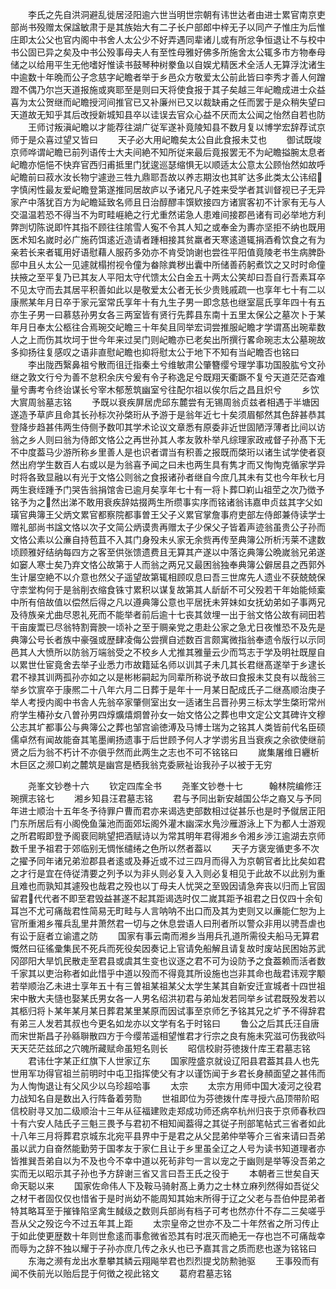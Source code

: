 <!-- { "loadSidebar": true } -->
　　李氏之先自洪洞避乱徙居泾阳逾六世当明世宗朝有讳世达者由进士累官南京吏部尚书殁赠太保諡敏肃于是其族始大有二子长户部郎中梓无子以同产子惟庄为后惟庄即太公父也官内阁中书舍人太公少不好弄遇同辈诸儿或有所忿争恒退让不与校中书公固已异之矣及中书公殁事母夫人有至性母雅好佛多所施舍太公辄多市方物奉母储之以给用平生无他嗜好惟读书鼓琴种树豢鱼以自娱尤精医术全活人无算浮沈诸生中逾数十年晩而公子念慈字屺瞻者举于乡邑众方敬爱太公前此皆曰李秀才善人何蹭蹬不偶乃尔岂天道报施或爽耶至是则曰天将使食报于其子矣越三年屺瞻成进士众益喜为太公贺继而屺瞻授河间推官已又补廉州已又以裁缺甫之任而罢于是众稍失望曰天道故无知乎其后改授新城知县卒以诖误去官众心益不厌而太公闻之怡然自若也防
　　王师讨叛滇屺瞻以才能荐往湖广従军遂补竟陵知县不数月复以博学宏辞荐试京师于是众喜过望又皆曰
　　天子必大用屺瞻矣太公自此食报未艾也
　　御试既竣京师哗谓屺瞻已前列语传士大夫间絶不知所従来最后竟报罢无不为屺瞻搤腕太息者屺瞻亦悒悒不快弃官西归甫抵里门犹逡巡瑟缩惧无以顺适太公意太公顾怡然如故呼屺瞻前曰菽水汝长物宁遽逊三牲九鼎耶吾故以养志期汝也其旷达多此类太公讳绍字慎闲性最友爱屺瞻登第遂推同居故庐以予诸兄凡子姓来受学者其训督视已子无异家产中落犹百方为屺瞻延致名师且日治醇醪丰馔欵接四方诸賔客初不计家有无与人交温温若恐不得当不为町畦崕絶之行尤重然诺急人患难间接郡邑诸有司必举地方利弊剀切陈说即忤其指不顾往往隂雪人寃不令其人知之或奉金为夀亦坚拒不纳也既用医术知名嵗时必广施药饵逺近造请者踵相接其贫羸者天寒逺道辄捐酒肴饮食之有为亲若长来者辄用好语慰藉人服药多効亦不肯受饷谢也尝徃平阳值竟陵老书生病脾卧邸中且乆太公一见遽就榻拊视令僮为畚除粪秽出囊中所储善药躬煮饮之又时时命僮扶掖之至平复乃已其友人平阳太守代馈太公白金五十两太公笑却曰吾自行吾素耳卒不见太守而去其居平积善如此以是敬爱太公者无长少贵贱戚疏一也享年七十有二以康熈某年月日卒于家元室常氏享年十有九生子男一即念慈也继室扈氏享年四十有五亦生子男一曰慕慈孙男女各三两室皆有贤行先葬县东南十五里太保公之墓次卜于某年月日奉太公柩往合焉琬交屺瞻三十年矣且同举宏词尝推服屺瞻才学谓髙出琬辈数人之上而伤其坎坷于世今年来过吴门则屺瞻亦已老矣出所撰行畧命琬志太公墓琬故多抑扬往复感叹之语非直慰屺瞻也抑将慰太公于地下不知有当屺瞻否也铭曰
　　李出陇西繄鼻祖兮散而徂迁指秦土兮维敏肃公肇簪缨兮理学事功国股肱兮文孙继之敦文行兮为善不怠积余庆兮爰有令子称逸足兮既翔天衢蹶不复兮天道茫茫杳难量兮夀考令终诒谋长兮宰木郁葱筑幽室兮往配尔祖以俟尔后之昌且炽兮
　　乡饮大賔周翁墓志铭
　　予既以衰疾屏居虎邱东麓尝有无锡周翁贞兹者相遇于半塘因遂造予草庐且命其长孙标次孙棨珩从予游于是翁年近七十矣须眉郁然其色辞甚恭其登降步趋甚伟两生侍侧予数叩其学术论议文章悉有原委非近世固陋浮薄者比间以访翁之乡人则曰翁为侍郎文恪公之再世孙其人孝友敦朴举凡综理家政戒督子孙髙下无不中度葢马少游所称乡里善人是也识者谓当有积善之报既而棨珩以诸生试学使者裒然出府学生数百人右或以是为翁喜予闻之曰未也两生具有隽才而又恂恂克循家学异时将各致显融以有光于文恪公则翁之食报诸孙者继自今庶几其未有艾也今年秋七月两生衰绖踵予门哭告翁捐馆舎已逾月矣享年七十有一将卜葬□峲山祖茔之次乃徴予铭予为之然出涕不敢用衰疾辞姑掇两生所缵事实序而铭诸翁讳嘉申贞兹其字父如璜官典簿王父炳文累官都察院都事曽王父子义累官掌詹事府吏部左侍郎兼侍读学士赠礼部尚书諡文恪以次子文简公炳谟贵再赠太子少保父子皆着声迹翁虽贵公子孙而文恪公素以公亷自持苞苴不入其门身殁未乆家无余赀再传至典簿公所析汚莱不逮数顷顾雅好结纳每四方之客至供张馈遗费且无算其产遂以中落讫典簿公晩嵗翁兄弟遂如窭人寒士矣乃弃文恪公故第于人而翁之两兄又最困翁独奉典簿公僻居县之西郭外生计屡空絶不以介意也然父子遥望故第辄相顾叹息曰吾三世席先人遗业不获兢兢保守柰堂构何于是翁削衣缩食铢寸累积以谋复故第其人龂龂不可父殁若干年始能倾槖中所有倍故值以偿然后得之凡以遵典簿公意也平居抚未笄妹如女抚幼弟如子事两兄及待族亲尤曲尽恩礼死而不能举者前后逾十七丧其敛埋一出于翁文恪公故有祠田若干亩废鬻已尽翁特割膏腴一顷补之至于赒亲党之患赴公家之急尤日夜惟恐不及先是典簿公号长者族中豪强或歴肆凌侮公尝撰自述数百言颇寓微指翁奉遗令版行以示同邑其人大愤所以防翁万端翁受之不校乡人尤推其雅量云少而笃志于学及明社既屋自以累世仕宦竟舍去举子业悉力市故籍延名师以训其子未几其长君继髙遂举于乡逮长君不禄其训两孤孙亦如之以是彬彬嗣起为同辈所称说予故曰食报未艾良有以哉翁三举乡饮賔卒于康熈二十八年六月二日葬于是年十一月某日配成氏子二继髙顺治庚子举人考授内阁中书舎人先翁卒家肇侧室出女一适诸生吕晋孙男三标太学生棨珩常州府学生椿孙女八曽孙男四焞爌熺烱曽孙女一始文恪公之葬也申文定公文其碑许文穆公志其圹都事公与典簿公之葬也邹宫谕徳溥及马博士瑞为之铭其人类皆前代名臣硕儒卓然有闻故能奋其笔墨阐扬遗事于后世顾予何人才学谫劣且当衰疾之余欲使继前贤之后为翁不朽计不亦傎乎然而此两生之志也不可不铭铭曰
　　嵗集屠维日纒析木巨区之濒□峲之麓筑是幽宫是栖我翁克委厥祉诒我孙子以被于无穷















　　尧峯文钞巻十六
　　钦定四库全书
　　尧峯文钞巻十七　　　翰林院编修汪琬撰志铭七
　　湘乡知县汪君墓志铭
　　君与予同出新安越国公华之裔又与予同年进士顺治十五年冬予待罪户曹而君亦来谒选吏部数相过従甚乐也是时予僦居正阳门东所居后有小阁俛鱼薻池而面郊坛阁外灌木幽深水鳬沙雁游泳上下为都人士游观之所君暇即登予阁裵囘眺望把酒赋诗以为常其明年君得湘乡令湘乡渉江逾湖去京师数千里予祖君于郊临别无惆怅缱绻之色所以然者葢以
　　天子方褒宠循吏多不次之擢予同年诸兄弟涖郡县者逺或及朞近或不过三四月而得入为京朝官者比比矣如君之才行是宜在侍従清要之列予以为非乆则必复入入则必复相见于此故不以此别为重且难也而孰知其遽殁也哉君之殁也以丁母夫人忧哭之至毁因请急奔丧以归而上官固留君代代者不即至君毁益甚遂不起其距谒选时仅二嵗其距予祖君之日仅四十余旬耳岂不尤可痛哉君性简易无町畦与人言呐呐不出口而及其为吏则又以亷能仁恕为上官所重湘乡罹兵乱里井萧然君一切与之休息尝语人曰刑者所以警众非用以骋吾虐也有讼于庭者立谕遣之防
　　国家有事云南而湘乡当用兵孔道所需役夫船马无算君慨然曰征徭彚集民不死兵而死役矣因奏记上官请免船解且请复故时废站民困始苏武冈邵阳大旱饥民散走至君县或虞其生变也议逐之君不可为设防予之食葢赖而活者数千家其以吏治称者如此惜乎中道以殁而不得竟其所设施也岂非其命也哉君讳观字颙若举顺治乙未进士享年五十有三曽祖某祖某父太学生某其自新安迁宣城者十四世祖宋中散大夫慥也娶某氏男女各一人男名绍洪初君与弟灿发若同举乡试君既殁发若以其柩归将卜某年某月某日葬君某里某原而因试事至京师乞予铭其兄之圹予不得辞君有弟三人发若其叔也今更名如龙亦以文学有名于时铭曰
　　鲁公之后其氏汪自唐而宋世斯昌子孙緜聨散四方于今缨芾遥相望惟君才行宗之良有施未究滋可伤我欲呌天天茫茫兹邱之穴魄所藏赋命虽短名则长
　　昭信校尉芬徳拨什库王君墓志铭
　　君讳仕字某正红旗下人世家辽东
　　国家陞盛京就设辽阳县君葢其县人也先世用军功得官祖兰前明时中屯卫指挥使父有才以谨饬闻于乡君长身頳面望之甚伟而为人恂恂退让有父风少以乌珍超哈事
　　太宗
　　太宗方用师中国大凌河之役君力战知名自是数出入行阵备着劳勚
　　世祖即位为芬徳拨什库寻授六品顶带阶昭信校尉寻又加二级顺治十三年从征福建败走郑成功师还病卒杭州归丧于京师春秋四十有六安人陆氏子三魁三畏予与君初不相知闻葢得之其従子刑部笔帖式三省者如此十八年三月将葬君京城东北宛平县界中于是君之从父昆弟仲举等介三省来请曰吾弟虽以武力自奋然能勤劳于国孝友于家仁且让于乡里虽全辽之人号为读书知道理者亦皆推巽吾弟自以为不及也今不幸中道以死茍非匄一言以宠之于幽则是举等没吾弟之实而无以昭示其子孙也予方辞谢三省又言曰吾王氏之役于
　　本朝者三世矣自天命天聪以来
　　国家佐命伟人下及鞍马骑射髙上勇力之士林立麻列然得如吾従父之材干者固仅仅也惜省于是时尚幼不能周知其始末所得于辽之父老与吾伯仲昆弟者特其略耳至于摧锋陷坚禽生馘级之数则兵部尚有档子可考也然亦什不存二三矣嗟乎吾从父之殁讫今不过五年其上距
　　太宗皇帝之世亦不及二十年然省之所习传止于如此使更歴数十年则世愈逺而事愈微省恐其有时冺灭而絶无一存也岂不可痛哉幸而辱为之辞不独以耀于子孙亦庶几传之永乆也已予嘉其言之质而悲也遂为铭铭曰
　　东海之濒有龙出水羣攀其鳞云翔飚举君也烈烈提戈防勲驰驱
　　王事殁而有闻不佚前光以贻后昆于何徴之视此铭文
　　葛府君墓志铭
